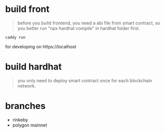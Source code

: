 # build front
> before you build frontend, you need a abi file from smart contract,
so you better run "npx hardhat compile" in hardhat folder first.
```
caddy run
```
for developing on https://localhost

# build hardhat
> you only need to deploy smart contract once for each blockchain network.

# branches
* rinkeby
* polygon mainnet
